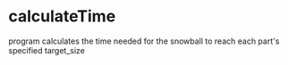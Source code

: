 # calculateTime
program calculates the time needed for the snowball to reach each part's specified target_size
